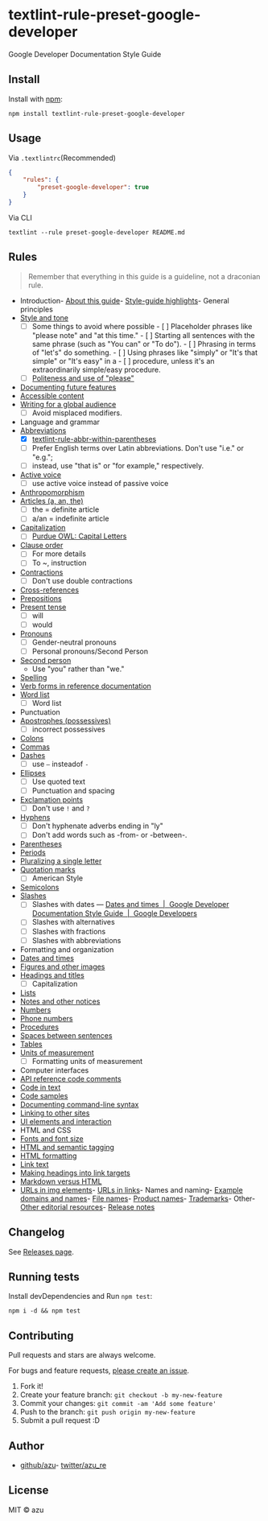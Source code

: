 # textlint-rule-preset-google-developer

Google Developer Documentation Style Guide 

## Install

Install with [npm](https://www.npmjs.com/):

    npm install textlint-rule-preset-google-developer

## Usage

Via `.textlintrc`(Recommended)

```json
{
    "rules": {
        "preset-google-developer": true
    }
}
```

Via CLI

```
textlint --rule preset-google-developer README.md
```

## Rules

> Remember that everything in this guide is a guideline, not a draconian rule.


-   Introduction-   [About this guide](https://developers.google.com/style/)-   [Style-guide highlights](https://developers.google.com/style/highlights)-   General principles
-   [Style and tone](https://developers.google.com/style/tone)
    -   [ ] Some things to avoid where possible
            -   [ ] Placeholder phrases like "please note" and "at this time."
            -   [ ] Starting all sentences with the same phrase (such as "You can" or "To
                    do").
            -   [ ] Phrasing in terms of "let's" do something.
            -   [ ] Using phrases like "simply" or "It's that simple" or "It's easy" in a
            -   [ ] procedure, unless it's an extraordinarily simple/easy procedure.
    -   [ ] [Politeness and use of "please"](https://developers.google.com/style/tone#politeness-and-use-of-please "Politeness and use of &#34;please&#34;")
-   [Documenting future features](https://developers.google.com/style/future)
-   [Accessible content](https://developers.google.com/style/accessibility)
-   [Writing for a global audience](https://developers.google.com/style/translation)
    - [ ] Avoid misplaced modifiers.
-   Language and grammar
-   [Abbreviations](https://developers.google.com/style/abbreviations)
    - [x] [textlint-rule-abbr-within-parentheses](https://github.com/azu/textlint-rule-abbr-within-parentheses "textlint-rule-abbr-within-parentheses")
    - [ ] Prefer English terms over Latin abbreviations. Don't use "i.e." or "e.g.";
    - [ ] instead, use "that is" or "for example," respectively.
-   [Active voice](https://developers.google.com/style/voice)
    - [ ] use active voice instead of passive voice
-   [Anthropomorphism](https://developers.google.com/style/anthropomorphism)
-   [Articles (a, an, the)](https://developers.google.com/style/articles)
    - [ ] the = definite article
    - [ ] a/an = indefinite article
-   [Capitalization](https://developers.google.com/style/capitalization)
    - [ ] [Purdue OWL: Capital Letters](https://owl.english.purdue.edu/owl/resource/592/01/ "Purdue OWL: Capital Letters")
-   [Clause order](https://developers.google.com/style/clause-order)
    - [ ] For more details
    - [ ] To ~, instruction
-   [Contractions](https://developers.google.com/style/contractions)
    - [ ] Don't use double contractions
-   [Cross-references](https://developers.google.com/style/cross-references)
-   [Prepositions](https://developers.google.com/style/prepositions)
-   [Present tense](https://developers.google.com/style/tense)
    - [ ] will
    - [ ] would
-   [Pronouns](https://developers.google.com/style/pronouns)
    - [ ] Gender-neutral pronouns
    - [ ] Personal pronouns/Second Person
-   [Second person](https://developers.google.com/style/person)
    -   Use "you" rather than "we."
-   [Spelling](https://developers.google.com/style/spelling)
-   [Verb forms in reference documentation](https://developers.google.com/style/reference-verbs)
-   [Word list](https://developers.google.com/style/word-list)
    - [ ] Word list
-   Punctuation
-   [Apostrophes (possessives)](https://developers.google.com/style/possessives)
    - [ ] incorrect possessives
-   [Colons](https://developers.google.com/style/colons)
-   [Commas](https://developers.google.com/style/commas)
-   [Dashes](https://developers.google.com/style/dashes)
    - [ ] use `—` insteadof `-`
-   [Ellipses](https://developers.google.com/style/ellipses)
    - [ ] Use quoted text
    - [ ] Punctuation and spacing
-   [Exclamation points](https://developers.google.com/style/exclamation-points)
    - [ ] Don't use `!` and `?`
-   [Hyphens](https://developers.google.com/style/hyphens)
    - [ ] Don't hyphenate adverbs ending in "ly" 
    - [ ] Don't add words such as -from- or -between-.
-   [Parentheses](https://developers.google.com/style/parentheses)
-   [Periods](https://developers.google.com/style/periods)
-   [Pluralizing a single letter](https://developers.google.com/style/plural-single-letter)
-   [Quotation marks](https://developers.google.com/style/quotation-marks)
    - [ ] American Style
-   [Semicolons](https://developers.google.com/style/semicolons)
-   [Slashes](https://developers.google.com/style/slashes)
    - [ ] Slashes with dates — [Dates and times  |  Google Developer Documentation Style Guide  |  Google Developers](https://developers.google.com/style/dates-times "Dates and times  |  Google Developer Documentation Style Guide  |  Google Developers")
    - [ ] Slashes with alternatives
    - [ ] Slashes with fractions
    - [ ] Slashes with abbreviations
-   Formatting and organization
-   [Dates and times](https://developers.google.com/style/dates-times)
-   [Figures and other images](https://developers.google.com/style/images)
-   [Headings and titles](https://developers.google.com/style/headings)
    - [ ] Capitalization
-   [Lists](https://developers.google.com/style/lists)
-   [Notes and other notices](https://developers.google.com/style/notices)
-   [Numbers](https://developers.google.com/style/numbers)
-   [Phone numbers](https://developers.google.com/style/phone-numbers)
-   [Procedures](https://developers.google.com/style/procedures)
-   [Spaces between sentences](https://developers.google.com/style/sentence-spacing)
-   [Tables](https://developers.google.com/style/tables)
-   [Units of measurement](https://developers.google.com/style/units-of-measure)
    - [ ] Formatting units of measurement
-   Computer interfaces
-   [API reference code comments](https://developers.google.com/style/api-reference-comments)
-   [Code in text](https://developers.google.com/style/code-in-text)
-   [Code samples](https://developers.google.com/style/code-samples)
-   [Documenting command-line syntax](https://developers.google.com/style/code-syntax)
-   [Linking to other sites](https://developers.google.com/style/links-external)
-   [UI elements and interaction](https://developers.google.com/style/ui-elements)
-   HTML and CSS
-   [Fonts and font size](https://developers.google.com/style/fonts)
-   [HTML and semantic tagging](https://developers.google.com/style/semantic-tagging)
-   [HTML formatting](https://developers.google.com/style/html-formatting)
-   [Link text](https://developers.google.com/style/link-text)
-   [Making headings into link targets](https://developers.google.com/style/headings-targets)
-   [Markdown versus HTML](https://developers.google.com/style/markdown)
-   [URLs in img elements](https://developers.google.com/style/img-elements)-   [URLs in links](https://developers.google.com/style/url-links)-   Names and naming-   [Example domains and names](https://developers.google.com/style/examples)-   [File names](https://developers.google.com/style/file-names)-   [Product names](https://developers.google.com/style/product-names)-   [Trademarks](https://developers.google.com/style/trademarks)-   Other-   [Other editorial resources](https://developers.google.com/style/resources)-   [Release notes](https://developers.google.com/style/release-notes)

## Changelog

See [Releases page](https://github.com/textlint-rule/textlint-rule-preset-google-developer/releases).

## Running tests

Install devDependencies and Run `npm test`:

    npm i -d && npm test

## Contributing

Pull requests and stars are always welcome.

For bugs and feature requests, [please create an issue](https://github.com/textlint-rule/textlint-rule-preset-google-developer/issues).

1. Fork it!
2. Create your feature branch: `git checkout -b my-new-feature`
3. Commit your changes: `git commit -am 'Add some feature'`
4. Push to the branch: `git push origin my-new-feature`
5. Submit a pull request :D

## Author
- [github/azu](https://github.com/azu)- [twitter/azu_re](https://twitter.com/azu_re)

## License

MIT © azu
